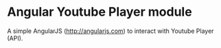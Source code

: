 Angular Youtube Player module
=============================

A simple AngularJS (http://angularjs.com) to interact with Youtube Player (API).
